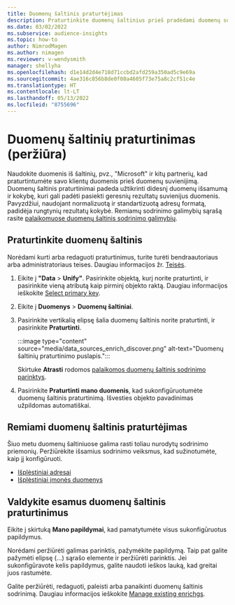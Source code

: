 ```yaml
---
title: Duomenų šaltinis praturtėjimas
description: Praturtinkite duomenų šaltinius prieš pradėdami duomenų suvienijimo procesą.
ms.date: 03/02/2022
ms.subservice: audience-insights
ms.topic: how-to
author: NimrodMagen
ms.author: nimagen
ms.reviewer: v-wendysmith
manager: shellyha
ms.openlocfilehash: d1e14d2d4e718d71ccbd2afd259a350ad5c9e69a
ms.sourcegitcommit: 4ae316c856b8de0f08a4605f73e75a8c2cf51c4e
ms.translationtype: HT
ms.contentlocale: lt-LT
ms.lasthandoff: 05/13/2022
ms.locfileid: "8755696"
---
```

# <a name="enrichment-for-data-sources-preview"></a>Duomenų šaltinių praturtinimas (peržiūra)

Naudokite duomenis iš šaltinių, pvz., "Microsoft" ir kitų partnerių, kad praturtintumėte savo klientų duomenis prieš duomenų suvienijimą. Duomenų šaltinis praturtinimai padeda užtikrinti didesnį duomenų išsamumą ir kokybę, kuri gali padėti pasiekti geresnių rezultatų suvienijus duomenis. Pavyzdžiui, naudojant normalizuotą ir standartizuotą adresų formatą, padidėja rungtynių rezultatų kokybė. Remiamų sodrinimo galimybių sąrašą rasite [palaikomuose duomenų šaltinis sodrinimo galimybių](#supported-data-source-enrichments).

## <a name="enrich-a-data-source"></a>Praturtinkite duomenų šaltinis

Norėdami kurti arba redaguoti praturtinimus, turite turėti bendraautoriaus arba administratoriaus teises. Daugiau informacijos žr. [Teisės](permissions.md).  

1. Eikite į **"Data** > **Unify"**. Pasirinkite objektą, kurį norite praturtinti, ir pasirinkite vieną atributą kaip pirminį objekto raktą. Daugiau informacijos ieškokite [Select primary key](map-entities.md#select-primary-key-and-semantic-type-for-attributes).

1. Eikite į **Duomenys** > **Duomenų šaltiniai**.

1. Pasirinkite vertikalią elipsę šalia duomenų šaltinis norite praturtinti, ir pasirinkite **Praturtinti**.

   :::image type="content" source="media/data_sources_enrich_discover.png" alt-text="Duomenų šaltinių praturtinimo puslapis.":::

   Skirtuke **Atrasti** rodomos [palaikomos duomenų šaltinis sodrinimo parinktys](#supported-data-source-enrichments).

1. Pasirinkite **Praturtinti mano duomenis**, kad sukonfigūruotumėte duomenų šaltinis praturtinimą. Išvesties objekto pavadinimas užpildomas automatiškai.

## <a name="supported-data-source-enrichments"></a>Remiami duomenų šaltinis praturtėjimas

Šiuo metu duomenų šaltiniuose galima rasti toliau nurodytų sodrinimo priemonių. Peržiūrėkite išsamius sodrinimo veiksmus, kad sužinotumėte, kaip jį konfigūruoti.

- [Išplėstiniai adresai](enrichment-enhanced-addresses.md)
- [Išplėstiniai įmonės duomenys](enrichment-enhanced-company-data.md)

## <a name="manage-existing-data-source-enrichments"></a>Valdykite esamus duomenų šaltinis praturtinimus

Eikite į skirtuką **Mano papildymai**, kad pamatytumėte visus sukonfigūruotus papildymus.

Norėdami peržiūrėti galimas parinktis, pažymėkite papildymą. Taip pat galite pažymėti elipsę (...) sąrašo elemente ir peržiūrėti parinktis. Jei sukonfigūravote kelis papildymus, galite naudoti ieškos lauką, kad greitai juos rastumėte.

Galite peržiūrėti, redaguoti, paleisti arba panaikinti duomenų šaltinis sodrinimą. Daugiau informacijos ieškokite [Manage existing enrichgs](enrichment-hub.md).
